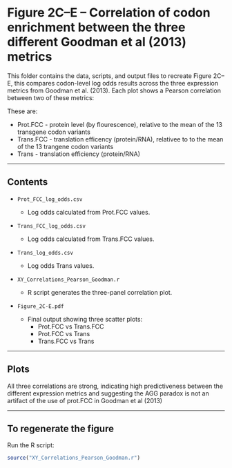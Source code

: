 # Figure 2C–E – Correlation of codon enrichment between the three different Goodman et al (2013) metrics

This folder contains the data, scripts, and output files to recreate Figure 2C–E, this compares codon-level log odds results across the three expression metrics from Goodman et al. (2013). Each plot shows a Pearson correlation between two of these metrics:

These are:
- Prot.FCC - protein level (by flourescence), relative to the mean of the 13 transgene codon variants
- Trans.FCC - translation efficency (protein/RNA), relativee to to the mean of the 13 trangene codon variants 
- Trans - translation efficiency (protein/RNA)
---

## Contents

- `Prot_FCC_log_odds.csv`  
  - Log odds calculated from Prot.FCC values.

- `Trans_FCC_log_odds.csv`  
  - Log odds calculated from Trans.FCC values.

- `Trans_log_odds.csv`  
  - Log odds Trans values.

- `XY_Correlations_Pearson_Goodman.r`  
  - R script generates the three-panel correlation plot.

- `Figure_2C-E.pdf`  
  - Final output showing three scatter plots:
    - Prot.FCC vs Trans.FCC
    - Prot.FCC vs Trans
    - Trans.FCC vs Trans

---

## Plots

All three correlations are strong, indicating high predictiveness between the different expression metrics and suggesting the AGG paradox is not an artifact of the use of prot.FCC in Goodman et al (2013)

---

## To regenerate the figure

Run the R script:

```r
source("XY_Correlations_Pearson_Goodman.r")
